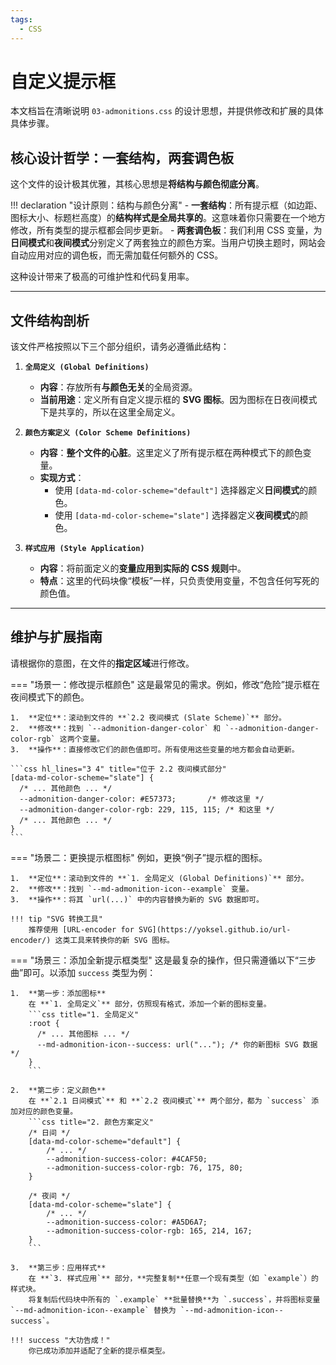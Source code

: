 ```yaml
---
tags:
  - CSS
---
```

# 自定义提示框

本文档旨在清晰说明 `03-admonitions.css` 的设计思想，并提供修改和扩展的具体具体步骤。

## 核心设计哲学：一套结构，两套调色板

这个文件的设计极其优雅，其核心思想是**将结构与颜色彻底分离**。

!!! declaration "设计原则：结构与颜色分离"
    - **一套结构**：所有提示框（如边距、图标大小、标题栏高度）的**结构样式是全局共享的**。这意味着你只需要在一个地方修改，所有类型的提示框都会同步更新。
    - **两套调色板**：我们利用 CSS 变量，为**日间模式**和**夜间模式**分别定义了两套独立的颜色方案。当用户切换主题时，网站会自动应用对应的调色板，而无需加载任何额外的 CSS。

这种设计带来了极高的可维护性和代码复用率。

---

## 文件结构剖析

该文件严格按照以下三个部分组织，请务必遵循此结构：

1.  **`全局定义 (Global Definitions)`**
    - **内容**：存放所有**与颜色无关**的全局资源。
    - **当前用途**：定义所有自定义提示框的 **SVG 图标**。因为图标在日夜间模式下是共享的，所以在这里全局定义。

2.  **`颜色方案定义 (Color Scheme Definitions)`**
    - **内容**：**整个文件的心脏**。这里定义了所有提示框在两种模式下的颜色变量。
    - **实现方式**：
        - 使用 `[data-md-color-scheme="default"]` 选择器定义**日间模式**的颜色。
        - 使用 `[data-md-color-scheme="slate"]` 选择器定义**夜间模式**的颜色。

3.  **`样式应用 (Style Application)`**
    - **内容**：将前面定义的**变量应用到实际的 CSS 规则**中。
    - **特点**：这里的代码块像“模板”一样，只负责使用变量，不包含任何写死的颜色值。

---

## 维护与扩展指南

请根据你的意图，在文件的**指定区域**进行修改。

=== "场景一：修改提示框颜色"
    这是最常见的需求。例如，修改“危险”提示框在夜间模式下的颜色。

    1.  **定位**：滚动到文件的 **`2.2 夜间模式 (Slate Scheme)`** 部分。
    2.  **修改**：找到 `--admonition-danger-color` 和 `--admonition-danger-color-rgb` 这两个变量。
    3.  **操作**：直接修改它们的颜色值即可。所有使用这些变量的地方都会自动更新。

    ```css hl_lines="3 4" title="位于 2.2 夜间模式部分"
    [data-md-color-scheme="slate"] {
      /* ... 其他颜色 ... */
      --admonition-danger-color: #E57373;       /* 修改这里 */
      --admonition-danger-color-rgb: 229, 115, 115; /* 和这里 */
      /* ... 其他颜色 ... */
    }
    ```

=== "场景二：更换提示框图标"
    例如，更换“例子”提示框的图标。

    1.  **定位**：滚动到文件的 **`1. 全局定义 (Global Definitions)`** 部分。
    2.  **修改**：找到 `--md-admonition-icon--example` 变量。
    3.  **操作**：将其 `url(...)` 中的内容替换为新的 SVG 数据即可。

    !!! tip "SVG 转换工具"
        推荐使用 [URL-encoder for SVG](https://yoksel.github.io/url-encoder/) 这类工具来转换你的新 SVG 图标。

=== "场景三：添加全新提示框类型"
    这是最复杂的操作，但只需遵循以下“三步曲”即可。以添加 `success` 类型为例：

    1.  **第一步：添加图标**
        在 **`1. 全局定义`** 部分，仿照现有格式，添加一个新的图标变量。
        ```css title="1. 全局定义"
        :root {
          /* ... 其他图标 ... */
          --md-admonition-icon--success: url("..."); /* 你的新图标 SVG 数据 */
        }
        ```

    2.  **第二步：定义颜色**
        在 **`2.1 日间模式`** 和 **`2.2 夜间模式`** 两个部分，都为 `success` 添加对应的颜色变量。
        ```css title="2. 颜色方案定义"
        /* 日间 */
        [data-md-color-scheme="default"] {
            /* ... */
            --admonition-success-color: #4CAF50;
            --admonition-success-color-rgb: 76, 175, 80;
        }

        /* 夜间 */
        [data-md-color-scheme="slate"] {
            /* ... */
            --admonition-success-color: #A5D6A7;
            --admonition-success-color-rgb: 165, 214, 167;
        }
        ```

    3.  **第三步：应用样式**
        在 **`3. 样式应用`** 部分，**完整复制**任意一个现有类型（如 `example`）的样式块。
        将复制后代码块中所有的 `.example` **批量替换**为 `.success`，并将图标变量 `--md-admonition-icon--example` 替换为 `--md-admonition-icon--success`。

    !!! success "大功告成！"
        你已成功添加并适配了全新的提示框类型。